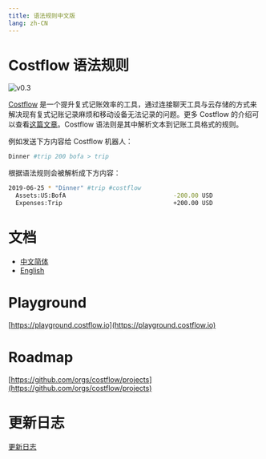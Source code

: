 ```yaml
---
title: 语法规则中文版
lang: zh-CN
---
```

# Costflow 语法规则

![v0.3](https://img.shields.io/badge/Costflow%20Syntax-v0.3-green)

[Costflow](https://www.costflow.io/) 是一个提升复式记账效率的工具，通过连接聊天工具与云存储的方式来解决现有复式记账记录麻烦和移动设备无法记录的问题。更多 Costflow 的介绍可以查看[这篇文章](https://blog.costflow.io/zh/introducing-costflow-zh/)。Costflow 语法则是其中解析文本到记账工具格式的规则。

例如发送下方内容给 Costflow 机器人：

```sh
Dinner #trip 200 bofa > trip
```

根据语法规则会被解析成下方内容：

```sh
2019-06-25 * "Dinner" #trip #costflow
  Assets:US:BofA                              -200.00 USD
  Expenses:Trip                               +200.00 USD
```

# 文档
- [中文简体](/zh/syntax/v0.3)
- [English](/syntax/)

# Playground
[https://playground.costflow.io](https://playground.costflow.io)

# Roadmap
[https://github.com/orgs/costflow/projects](https://github.com/orgs/costflow/projects)

# 更新日志
[更新日志](/zh/syntax/changelog)

